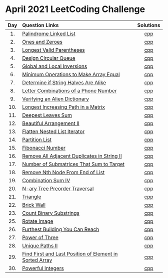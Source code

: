 # April 2021 LeetCoding Challenge

| Day | Question Links                                                                                                                                                                |                                          Solutions                                           |
| :-: | :---------------------------------------------------------------------------------------------------------------------------------------------------------------------------- | :------------------------------------------------------------------------------------------: |
| 1.  | [Palindrome Linked List](https://leetcode.com/explore/featured/card/april-leetcoding-challenge-2021/593/week-1-april-1st-april-7th/3693/)                                     |                        [cpp](./01.%20Palindrome%20Linked%20List.cpp)                         |
| 2.  | [Ones and Zeroes](https://leetcode.com/explore/challenge/card/april-leetcoding-challenge-2021/593/week-1-april-1st-april-7th/3694/)                                           |                            [cpp](./02.%20Ones%20and%20Zeroes.cpp)                            |
| 3.  | [Longest Valid Parentheses](https://leetcode.com/explore/challenge/card/april-leetcoding-challenge-2021/593/week-1-april-1st-april-7th/3695/)                                 |                       [cpp](./03.%20Longest%20Valid%20Parentheses.cpp)                       |
| 4.  | [Design Circular Queue](https://leetcode.com/explore/challenge/card/april-leetcoding-challenge-2021/593/week-1-april-1st-april-7th/3696/)                                     |                         [cpp](./04.%20Design%20Circular%20Queue.cpp)                         |
| 5.  | [Global and Local Inversions](https://leetcode.com/explore/challenge/card/april-leetcoding-challenge-2021/593/week-1-april-1st-april-7th/3697/)                               |                     [cpp](./05.%20Global%20and%20Local%20Inversions.cpp)                     |
| 6.  | [Minimum Operations to Make Array Equal](https://leetcode.com/explore/challenge/card/april-leetcoding-challenge-2021/593/week-1-april-1st-april-7th/3698/)                    |             [cpp](./06.%20Minimum%20Operations%20to%20Make%20Array%20Equal.cpp)              |
| 7.  | [Determine if String Halves Are Alike](https://leetcode.com/explore/challenge/card/april-leetcoding-challenge-2021/593/week-1-april-1st-april-7th/3699/)                      |              [cpp](./07.%20Determine%20if%20String%20Halves%20Are%20Alike.cpp)               |
| 8.  | [Letter Combinations of a Phone Number](https://leetcode.com/explore/challenge/card/april-leetcoding-challenge-2021/594/week-2-april-8th-april-14th/3701/)                    |              [cpp](./08.%20Letter%20Combinations%20of%20a%20Phone%20Number.cpp)              |
| 9.  | [Verifying an Alien Dictionary](https://leetcode.com/explore/challenge/card/april-leetcoding-challenge-2021/594/week-2-april-8th-april-14th/3702/)                            |                    [cpp](./09.%20Verifying%20an%20Alien%20Dictionary.cpp)                    |
| 10. | [Longest Increasing Path in a Matrix](https://leetcode.com/explore/challenge/card/april-leetcoding-challenge-2021/594/week-2-april-8th-april-14th/3703/)                      |               [cpp](./10.%20Longest%20Increasing%20Path%20in%20a%20Matrix.cpp)               |
| 11. | [Deepest Leaves Sum](https://leetcode.com/explore/challenge/card/april-leetcoding-challenge-2021/594/week-2-april-8th-april-14th/3704/)                                       |                          [cpp](./11.%20Deepest%20Leaves%20Sum.cpp)                           |
| 12. | [Beautiful Arrangement II](https://leetcode.com/explore/challenge/card/april-leetcoding-challenge-2021/594/week-2-april-8th-april-14th/3705/)                                 |                       [cpp](./12.%20Beautiful%20Arrangement%20II.cpp)                        |
| 13. | [Flatten Nested List Iterator](https://leetcode.com/explore/challenge/card/april-leetcoding-challenge-2021/594/week-2-april-8th-april-14th/3706/)                             |                    [cpp](./13.%20Flatten%20Nested%20List%20Iterator.cpp)                     |
| 14. | [Partition List](https://leetcode.com/explore/challenge/card/april-leetcoding-challenge-2021/594/week-2-april-8th-april-14th/3707/)                                           |                             [cpp](./14.%20Partition%20List.cpp)                              |
| 15. | [Fibonacci Number](https://leetcode.com/explore/challenge/card/april-leetcoding-challenge-2021/595/week-3-april-15th-april-21st/3709/)                                        |                            [cpp](./15.%20Fibonacci%20Number.cpp)                             |
| 16. | [Remove All Adjacent Duplicates in String II](https://leetcode.com/explore/challenge/card/april-leetcoding-challenge-2021/595/week-3-april-15th-april-21st/3710/)             |          [cpp](./16.%20Remove%20All%20Adjacent%20Duplicates%20in%20String%20II.cpp)          |
| 17. | [Number of Submatrices That Sum to Target](https://leetcode.com/explore/challenge/card/april-leetcoding-challenge-2021/595/week-3-april-15th-april-21st/3711/)                |           [cpp](./17.%20Number%20of%20Submatrices%20That%20Sum%20to%20Target.cpp)            |
| 18. | [Remove Nth Node From End of List](https://leetcode.com/explore/challenge/card/april-leetcoding-challenge-2021/595/week-3-april-15th-april-21st/3712/)                        |               [cpp](./18.%20Remove%20Nth%20Node%20From%20End%20of%20List.cpp)                |
| 19. | [Combination Sum IV](https://leetcode.com/explore/challenge/card/april-leetcoding-challenge-2021/595/week-3-april-15th-april-21st/3713/)                                      |                          [cpp](./19.%20Combination%20Sum%20IV.cpp)                           |
| 20. | [N-ary Tree Preorder Traversal](https://leetcode.com/explore/challenge/card/april-leetcoding-challenge-2021/595/week-3-april-15th-april-21st/3714/)                           |                    [cpp](./20.%20N-ary%20Tree%20Preorder%20Traversal.cpp)                    |
| 21. | [Triangle](https://leetcode.com/explore/challenge/card/april-leetcoding-challenge-2021/595/week-3-april-15th-april-21st/3715/)                                                |                                 [cpp](./21.%20Triangle.cpp)                                  |
| 22. | [Brick Wall](https://leetcode.com/explore/challenge/card/april-leetcoding-challenge-2021/596/week-4-april-22nd-april-28th/3717/)                                              |                               [cpp](./22.%20Brick%20Wall.cpp)                                |
| 23. | [Count Binary Substrings](https://leetcode.com/explore/challenge/card/april-leetcoding-challenge-2021/596/week-4-april-22nd-april-28th/3718/)                                 |                        [cpp](./23.%20Count%20Binary%20Substrings.cpp)                        |
| 25. | [Rotate Image](https://leetcode.com/explore/challenge/card/april-leetcoding-challenge-2021/596/week-4-april-22nd-april-28th/3720/)                                            |                              [cpp](./25.%20Rotate%20Image.cpp)                               |
| 26. | [Furthest Building You Can Reach](https://leetcode.com/explore/challenge/card/april-leetcoding-challenge-2021/596/week-4-april-22nd-april-28th/3721/)                         |                  [cpp](./26.%20Furthest%20Building%20You%20Can%20Reach.cpp)                  |
| 27. | [Power of Three](https://leetcode.com/explore/challenge/card/april-leetcoding-challenge-2021/596/week-4-april-22nd-april-28th/3722/)                                          |                            [cpp](./27.%20Power%20of%20Three.cpp)                             |
| 28. | [Unique Paths II](https://leetcode.com/explore/challenge/card/april-leetcoding-challenge-2021/596/week-4-april-22nd-april-28th/3723/)                                         |                            [cpp](./28.%20Unique%20Paths%20II.cpp)                            |
| 29. | [Find First and Last Position of Element in Sorted Array](https://leetcode.com/explore/challenge/card/april-leetcoding-challenge-2021/597/week-5-april-29th-april-30th/3725/) | [cpp](./29.%20Find%20First%20and%20Last%20Position%20of%20Element%20in%20Sorted%20Array.cpp) |
| 30. | [Powerful Integers](https://leetcode.com/explore/challenge/card/april-leetcoding-challenge-2021/597/week-5-april-29th-april-30th/3726/)                                       |                            [cpp](./30.%20Powerful%20Integers.cpp)                            |
